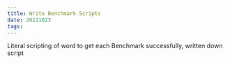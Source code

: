 ```yaml
---
title: Write Benchmark Scripts
date: 20221023
tags:
---
```


Literal scripting of word to get each Benchmark successfully, written down script